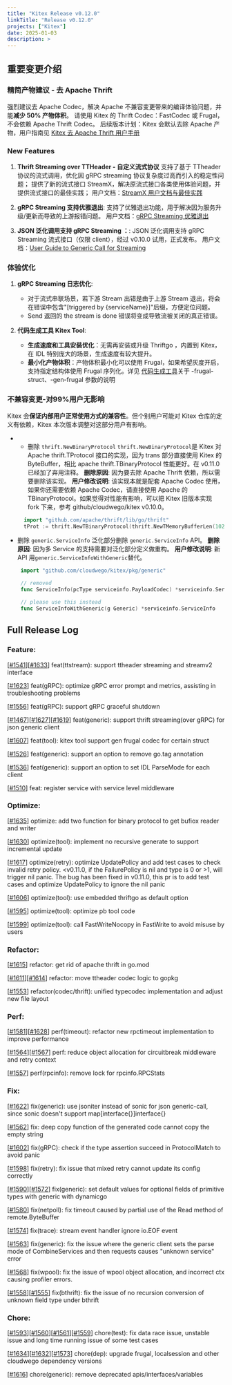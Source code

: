 ```yaml
---
title: "Kitex Release v0.12.0"
linkTitle: "Release v0.12.0"
projects: ["Kitex"]
date: 2025-01-03
description: >
---
```


## **重要变更介绍**

### 精简产物建议 - 去 Apache Thrift
强烈建议去 Apache Codec，解决 Apache 不兼容变更带来的编译体验问题，并能**减少 50% 产物体积**。
请使用 Kitex 的 Thrift Codec：FastCodec 或 Frugal，不会依赖 Apache Thrift  Codec。
后续版本计划：Kitex 会默认去除 Apache 产物，用户指南见 [Kitex 去 Apache Thrift 用户手册](/zh/docs/kitex/best-practice/remove_apache_codec/)

### New Features
1. **Thrift Streaming over TTHeader - 自定义流式协议**
   支持了基于 TTheader 协议的流式调用，优化因 gRPC streaming 协议复杂度过高而引入的稳定性问题；
   提供了新的流式接口 StreamX，解决原流式接口各类使用体验问题，并提供流式接口的最佳实践；
   用户文档：[StreamX 用户文档与最佳实践](/zh/docs/kitex/tutorials/basic-feature/streamx/)
   
2. **gRPC Streaming 支持优雅退出**:
   支持了优雅退出功能，用于解决因为服务升级/更新而导致的上游报错问题。
   用户文档：[gRPC Streaming 优雅退出](/zh/docs/kitex/tutorials/basic-feature/protocol/streaming/grpc/graceful_shutdown/)
   
3. **JSON 泛化调用支持 gRPC Streaming ：**:
   JSON 泛化调用支持 gRPC Streaming 流式接口（仅限 client），经过 v0.10.0 试用，正式发布。
   用户文档：[User Guide to Generic Call for Streaming](/docs/kitex/tutorials/advanced-feature/generic-call/generic_streaming)

### 体验优化
1. **gRPC Streaming 日志优化**:
    - 对于流式串联场景，若下游 Stream 出错是由于上游 Stream 退出，将会在错误中包含"[triggered by {serviceName}]"后缀，方便定位问题。
    - Send 返回的 the stream is done 错误将变成导致流被关闭的真正错误。
      
2. **代码生成工具 Kitex Tool**:
    - **生成速度和工具安装优化**：无需再安装或升级 Thriftgo ，内置到 Kitex，在 IDL 特别庞大的场景，生成速度有较大提升。
    - **最小化产物体积**：产物体积最小化可以使用 Frugal，如果希望灰度开启，支持指定结构体使用 Frugal 序列化。详见 [代码生成工具](/zh/docs/kitex/tutorials/code-gen/code_generation/)关于 -frugal-struct、-gen-frugal 参数的说明

### 不兼容变更-对99%用户无影响
Kitex 会**保证内部用户正常使用方式的兼容性**。但个别用户可能对 Kitex 仓库的定义有依赖，Kitex 本次版本调整对这部分用户有影响。
- - 删除 `thrift.NewBinaryProtocol`
  `thrift.NewBinaryProtocol`是 Kitex 对 Apache thrift.TProtocol 接口的实现，因为 trans 部分直接使用 Kitex 的 ByteBuffer，相比 apache thrift.TBinaryProtocol 性能更好。在 v0.11.0 已经加了弃用注释。
  **删除原因**: 因为要去除 Apache Thrift 依赖，所以需要删除该实现。
  **用户修改说明**: 该实现本就是配套 Apache Codec 使用，如果你还需要依赖 Apache Codec，请直接使用 Apache 的TBinaryProtocol。如果觉得对性能有影响，可以把 Kitex 旧版本实现 fork 下来，参考 github/cloudwego/kitex v0.10.0。
  ```go
    import "github.com/apache/thrift/lib/go/thrift"
    tProt := thrift.NewTBinaryProtocol(thrift.NewTMemoryBufferLen(1024), true, true)
  ```
- 删除 `generic.ServiceInfo`
  泛化部分删除 `generic.ServiceInfo` API。
  **删除原因**: 因为多 Service 的支持需要对泛化部分定义做重构。
  **用户修改说明**: 新 API 用`generic.ServiceInfoWithGeneric`替代。
  ```go
   import "github.com/cloudwego/kitex/pkg/generic"

   // removed
   func ServiceInfo(pcType serviceinfo.PayloadCodec) *serviceinfo.ServiceInfo

   // please use this instead
   func ServiceInfoWithGeneric(g Generic) *serviceinfo.ServiceInfo
  ```

## **Full Release Log**

### Feature:
[[#1541](https://github.com/cloudwego/kitex/pull/1541)][[#1633](https://github.com/cloudwego/kitex/pull/1633)] feat(ttstream): support ttheader streaming and streamv2 interface

[[#1623](https://github.com/cloudwego/kitex/pull/1623)] feat(gRPC): optimize gRPC error prompt and metrics, assisting in troubleshooting problems

[[#1556](https://github.com/cloudwego/kitex/pull/1556)] feat(gRPC): support gRPC graceful shutdown

[[#1467](https://github.com/cloudwego/kitex/pull/1467)][[#1627](https://github.com/cloudwego/kitex/pull/1627)][[#1619](https://github.com/cloudwego/kitex/pull/1619)] feat(generic): support thrift streaming(over gRPC) for json generic client

[[#1607](https://github.com/cloudwego/kitex/pull/1607)] feat(tool): kitex tool support gen frugal codec for certain struct

[[#1526](https://github.com/cloudwego/kitex/pull/1526)] feat(generic): support an option to remove go.tag annotation

[[#1536](https://github.com/cloudwego/kitex/pull/1536)] feat(generic): support an option to set IDL ParseMode for each client

[[#1510](https://github.com/cloudwego/kitex/pull/1510)] feat: register service with service level middleware

### Optimize:
[[#1635](https://github.com/cloudwego/kitex/pull/1635)] optimize: add two function for binary protocol to get bufiox reader and writer

[[#1630](https://github.com/cloudwego/kitex/pull/1630)] optimize(tool): implement no recursive generate to support incremental update

[[#1617](https://github.com/cloudwego/kitex/pull/1617)] optimize(retry): optimize UpdatePolicy and add test cases to check invalid retry policy. <v0.11.0, if the FailurePolicy is nil and type is 0 or >1, will trigger nil panic. The bug has been fixed in v0.11.0, this pr is to add test cases and optimize UpdatePolicy to ignore the nil panic

[[#1606](https://github.com/cloudwego/kitex/pull/1606)] optimize(tool): use embedded thriftgo as default option

[[#1595](https://github.com/cloudwego/kitex/pull/1595)] optimize(tool): optimize pb tool code

[[#1599](https://github.com/cloudwego/kitex/pull/1599)] optimize(tool): call FastWriteNocopy in FastWrite to avoid misuse by users

### Refactor:
[[#1615](https://github.com/cloudwego/kitex/pull/1615)] refactor: get rid of apache thrift in go.mod

[[#1611](https://github.com/cloudwego/kitex/pull/1611)][[#1614](https://github.com/cloudwego/kitex/pull/1614)] refactor: move ttheader codec logic to gopkg

[[#1553](https://github.com/cloudwego/kitex/pull/1553)] refactor(codec/thrift): unified typecodec implementation and adjust new file layout

### Perf:
[[#1581](https://github.com/cloudwego/kitex/pull/1581)][[#1628](https://github.com/cloudwego/kitex/pull/1628)] perf(timeout): refactor new rpctimeout implementation to improve performance

[[#1564](https://github.com/cloudwego/kitex/pull/1564)][[#1567](https://github.com/cloudwego/kitex/pull/1567)] perf: reduce object allocation for circuitbreak middleware and retry context

[[#1557](https://github.com/cloudwego/kitex/pull/1557)] perf(rpcinfo): remove lock for rpcinfo.RPCStats

### Fix:
[[#1622](https://github.com/cloudwego/kitex/pull/1622)] fix(generic): use jsoniter instead of sonic for json generic-call, since sonic doesn't support map[interface{}]interface{}

[[#1562](https://github.com/cloudwego/kitex/pull/1562)] fix: deep copy function of the generated code cannot copy the empty string

[[#1602](https://github.com/cloudwego/kitex/pull/1602)] fix(gRPC): check if the type assertion succeed in ProtocolMatch to avoid panic

[[#1598](https://github.com/cloudwego/kitex/pull/1598)] fix(retry): fix issue that mixed retry cannot update its config correctly

[[#1590](https://github.com/cloudwego/kitex/pull/1590)][[#1572](https://github.com/cloudwego/kitex/pull/1572)] fix(generic): set default values for optional fields of primitive types with generic with dynamicgo

[[#1580](https://github.com/cloudwego/kitex/pull/1580)] fix(netpoll): fix timeout caused by partial use of the Read method of remote.ByteBuffer

[[#1574](https://github.com/cloudwego/kitex/pull/1574)] fix(trace): stream event handler ignore io.EOF event

[[#1563](https://github.com/cloudwego/kitex/pull/1563)] fix(generic): fix the issue where the generic client sets the parse mode of CombineServices and then requests causes "unknown service" error

[[#1568](https://github.com/cloudwego/kitex/pull/1568)] fix(wpool): fix the issue of wpool object allocation, and incorrect ctx causing profiler errors.

[[#1558](https://github.com/cloudwego/kitex/pull/1558)][[#1555](https://github.com/cloudwego/kitex/pull/1555)] fix(bthrift): fix the issue of no recursion conversion of unknown field type under bthrift

### Chore:
[[#1593](https://github.com/cloudwego/kitex/pull/1593)][[#1560](https://github.com/cloudwego/kitex/pull/1560)][[#1561](https://github.com/cloudwego/kitex/pull/1561)][[#1559](https://github.com/cloudwego/kitex/pull/1559)] chore(test): fix data race issue, unstable issue and long time running issue of some test cases

[[#1634](https://github.com/cloudwego/kitex/pull/1634)][[#1632](https://github.com/cloudwego/kitex/pull/1632)][[#1573](https://github.com/cloudwego/kitex/pull/1573)] chore(dep): upgrade frugal, localsession and other cloudwego dependency versions

[[#1616](https://github.com/cloudwego/kitex/pull/1616)] chore(generic): remove deprecated apis/interfaces/variables
